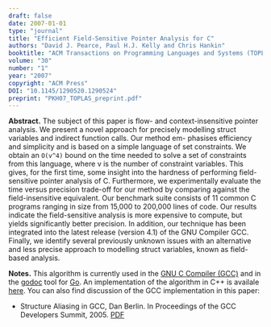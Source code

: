 ```yaml
---
draft: false
date: 2007-01-01
type: "journal"
title: "Efficient Field-Sensitive Pointer Analysis for C"
authors: "David J. Pearce, Paul H.J. Kelly and Chris Hankin"
booktitle: "ACM Transactions on Programming Languages and Systems (TOPLAS)"
volume: "30"
number: "1"
year: "2007"
copyright: "ACM Press"
DOI: "10.1145/1290520.1290524"
preprint: "PKH07_TOPLAS_preprint.pdf"
---
```

**Abstract.** The subject of this paper is flow- and context-insensitive pointer analysis. We present a novel approach for precisely modelling struct variables and indirect function calls. Our method em- phasises efficiency and simplicity and is based on a simple language of set constraints. We obtain an `O(v^4)` bound on the time needed to solve a set of constraints from this language, where v is the number of constraint variables. This gives, for the first time, some insight into the hardness of performing field-sensitive pointer analysis of C. Furthermore, we experimentally evaluate the time versus precision trade-off for our method by comparing against the field-insensitive equivalent. Our benchmark suite consists of 11 common C programs ranging in size from 15,000 to 200,000 lines of code. Our results indicate the field-sensitive analysis is more expensive to compute, but yields significantly better precision. In addition, our technique has been integrated into the latest release (version 4.1) of the GNU Compiler GCC. Finally, we identify several previously unknown issues with an alternative and less precise approach to modelling struct variables, known as field-based analysis.

**Notes.** This algorithm is currently used in the [GNU C Compiler (GCC)](https://github.com/gcc-mirror/gcc/blob/master/gcc/tree-ssa-structalias.c) and in the [godoc](https://github.com/golang/tools/blob/master/go/pointer/doc.go) tool for [Go](https://golang.org).  An implementation of the algorithm in C++ is availale [here](static/files/pcs-2.1-060204-01.tgz).  You can also find discussion of the GCC implementation in this paper:

   * Structure Aliasing in GCC, Dan Berlin.  In Proceedings of the GCC Developers Summit, 2005.  [PDF](https://gcc.gnu.org/wiki/HomePage?action=AttachFile&do=get&target=2005-GCC-Summit-Proceedings.pdf)
